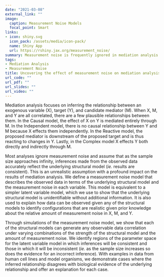 ```yaml
---
date: "2021-03-08"
external_link: ""
image:
  caption: Measurement Noise Models
  focal_point: Smart
links:
- icon: shiny.svg
  icon_pack: /assets/media/icon-pack/
  name: Shiny App
  url: https://rshiny.jax.org/measurement_noise/
summary: Measurement noise is frequently ignored in mediation analysis. Inferences are made under the assumption that the data represents the underlying causal relationship when in reality the observed data is just a shadow of the true causal variables. In this analysis, we address the impact of applying a standard mediation analysis to data as if it is measured without error and identify ways to diagnose inconsistent results.
tags:
- Mediation Analysis
- Measurement Noise
title: Uncovering the effect of measurement noise on mediation analysis
url_code: ""
url_pdf: ""
url_slides: ""
url_video: ""
---
```


Mediation analysis focuses on inferring the relationship between an exogenous variable (X), target (Y), and candidate mediator (M). When X, M, and Y are all correlated, there are a few plausible relationships between them. In the Causal model, the effect of X on Y is mediated entirely through M. In the Independent model, there is no causal relationship between Y and M because X effects them independently. In the Reactive model, the proposed mediator is downstream of the proposed target and is thus reacting to changes in Y. Lastly, in the Complex model X effects Y both directly and indirectly through M. 

Most analyses ignore measurement noise and assume that as the sample size approaches infinity, inferences made from the observed data accurately reflect the underlying structural model (*ie.* results are consistent). This is an unrealistic assumption with a profound impact on the results of mediation analysis. We define a measurement noise model that describes the observed data in terms of the underlying structural model and the measurement noise in each variable. This model is equivalent to a simpler latent variable model, which we use to show that the underlying structural model is unidentifiable without additional information. It is also used to explain how data can be observed given any of the structural models to identify configurations that are realistic given prior knowledge about the relative amount of measurement noise in X, M, and Y. 

Through simulations of the measurement noise model, we show that each of the structural models can generate any observable data correlation under varying combinations of the strength of the structural model and the amount of measurement noise. We identify regions of the parameter space for the latent variable model in which inferences will be consistent and those in which it will be inconsistent (*ie.* as the sample size increases so does the evidence for an incorrect inference). With examples in data from human cell lines and model organisms, we demonstrate cases where the inferred relationship disagrees with biological evidence of the underlying relationship and offer an explanation for each case. 